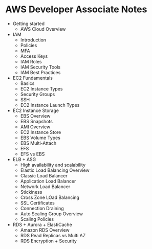 # AWS Developer Associate Notes

* Getting started
  * AWS Cloud Overview
* IAM
  * Introduction
  * Policies
  * MFA
  * Access Keys
  * IAM Roles
  * IAM Security Tools
  * IAM Best Practices
* EC2 Fundamentals
  * Basics
  * EC2 Instance Types
  * Security Groups
  * SSH
  * EC2 Instance Launch Types
* EC2 Instance Storage
  * EBS Overview
  * EBS Snapshots
  * AMI Overview
  * EC2 Instance Store
  * EBS Volume Types
  * EBS Multi-Attach
  * EFS
  * EFS vs EBS
* ELB + ASG
  * High availability and scalability
  * Elastic Load Balancing Overview
  * Classic Load Balancer
  * Application Load Balancer
  * Network Load Balancer
  * Stickiness
  * Cross Zone LOad Balancing
  * SSL Certificates
  * Connection Draining
  * Auto Scaling Group Overview
  * Scaling Policies
* RDS + Aurora + ElastiCache
  * Amazon RDS Overview
  * RDS Read Replicas vs Multi AZ
  * RDS Encryption + Security
  